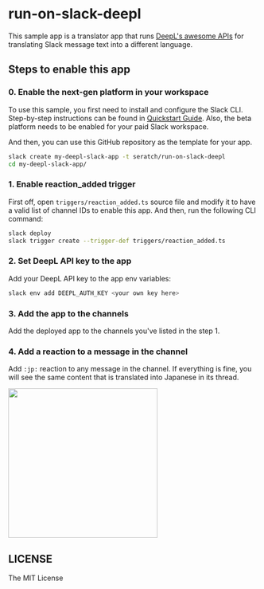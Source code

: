 # run-on-slack-deepl

This sample app is a translator app that runs
[DeepL's awesome APIs](https://www.deepl.com/en/docs-api) for translating Slack
message text into a different language.

## Steps to enable this app

### 0. Enable the next-gen platform in your workspace

To use this sample, you first need to install and configure the Slack CLI.
Step-by-step instructions can be found in
[Quickstart Guide](https://api.slack.com/future/quickstart). Also, the beta
platform needs to be enabled for your paid Slack workspace.

And then, you can use this GitHub repository as the template for your app.

```bash
slack create my-deepl-slack-app -t seratch/run-on-slack-deepl
cd my-deepl-slack-app/
```

### 1. Enable reaction_added trigger

First off, open `triggers/reaction_added.ts` source file and modify it to have a
valid list of channel IDs to enable this app. And then, run the following CLI
command:

```bash
slack deploy
slack trigger create --trigger-def triggers/reaction_added.ts
```

### 2. Set DeepL API key to the app

Add your DeepL API key to the app env variables:

```bash
slack env add DEEPL_AUTH_KEY <your own key here>
```

### 3. Add the app to the channels

Add the deployed app to the channels you've listed in the step 1.

### 4. Add a reaction to a message in the channel

Add `:jp:` reaction to any message in the channel. If everything is fine, you
will see the same content that is translated into Japanese in its thread.

<img width="300" src="https://user-images.githubusercontent.com/19658/192277306-b3a2f431-1b8b-44e0-9b6a-224ca09a4b6e.png">

## LICENSE

The MIT License
